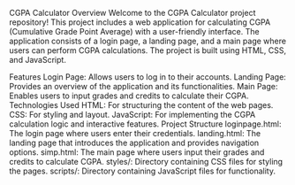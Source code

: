 CGPA Calculator
Overview
Welcome to the CGPA Calculator project repository! This project includes a web application for calculating CGPA (Cumulative Grade Point Average) with a user-friendly interface. The application consists of a login page, a landing page, and a main page where users can perform CGPA calculations. The project is built using HTML, CSS, and JavaScript.

Features
Login Page: Allows users to log in to their accounts.
Landing Page: Provides an overview of the application and its functionalities.
Main Page: Enables users to input grades and credits to calculate their CGPA.
Technologies Used
HTML: For structuring the content of the web pages.
CSS: For styling and layout.
JavaScript: For implementing the CGPA calculation logic and interactive features.
Project Structure
loginpage.html: The login page where users enter their credentials.
landing.html: The landing page that introduces the application and provides navigation options.
simp.html: The main page where users input their grades and credits to calculate CGPA.
styles/: Directory containing CSS files for styling the pages.
scripts/: Directory containing JavaScript files for functionality.
